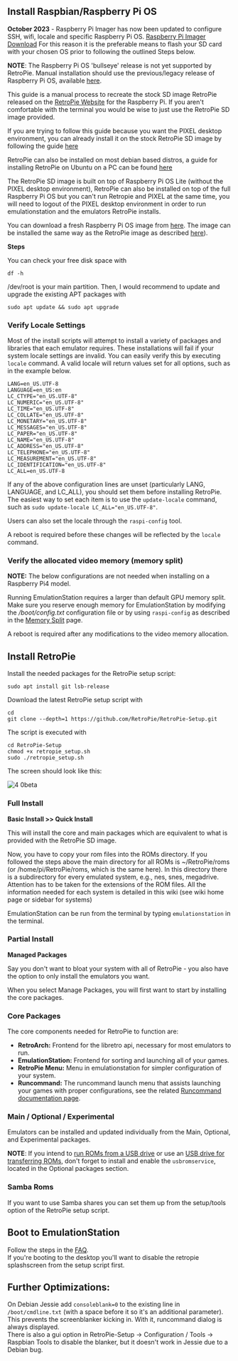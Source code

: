 ## Install Raspbian/Raspberry Pi OS

**October 2023** - Raspberry Pi Imager has now been updated to configure SSH, wifi, locale and specific Raspberry Pi OS.  [Raspberry Pi Imager Download](https://www.raspberrypi.com/software/) 
For this reason it is the preferable means to flash your SD card with your chosen OS prior to following the outlined Steps below.

**NOTE**: The Raspberry Pi OS 'bullseye' release is not yet supported by RetroPie. Manual installation should use the previous/legacy release of Raspberry Pi OS, available [here](https://www.raspberrypi.com/software/operating-systems/#raspberry-pi-os-legacy).

This guide is a manual process to recreate the stock SD image RetroPie released on the [RetroPie Website](https://retropie.org.uk/download/) for the Raspberry Pi. If you aren't comfortable with the terminal you would be wise to just use the RetroPie SD image provided. 

If you are trying to follow this guide because you want the PIXEL desktop environment, you can already install it on the stock RetroPie SD image by following the guide [here](FAQ#where-did-the-desktop-go)

RetroPie can also be installed on most debian based distros, a guide for installing RetroPie on Ubuntu on a PC can be found [here](Debian)

The RetroPie SD image is built on top of Raspberry Pi OS Lite (without the PIXEL desktop environment), RetroPie can also be installed on top of the full Raspberry Pi OS but you can't run Retropie and PIXEL at the same time, you will need to logout of the PIXEL desktop environment in order to run emulationstation and the emulators RetroPie installs. 

You can download a fresh Raspberry Pi OS image from [here](http://www.raspberrypi.org/downloads). The image can be installed the same way as the RetroPie image as described [here](First-Installation)). 

**Steps**

You can check your free disk space with
```
df -h
```

/dev/root is your main partition. Then, I would recommend to update and upgrade the existing APT packages with
```
sudo apt update && sudo apt upgrade
```

### Verify Locale Settings
Most of the install scripts will attempt to install a variety of packages and libraries that each emulator requires. These installations will fail if your system locale settings are invalid. You can easily verify this by executing `locale` command. A valid locale will return values set for all options, such as in the example below.

```
LANG=en_US.UTF-8
LANGUAGE=en_US:en
LC_CTYPE="en_US.UTF-8"
LC_NUMERIC="en_US.UTF-8"
LC_TIME="en_US.UTF-8"
LC_COLLATE="en_US.UTF-8"
LC_MONETARY="en_US.UTF-8"
LC_MESSAGES="en_US.UTF-8"
LC_PAPER="en_US.UTF-8"
LC_NAME="en_US.UTF-8"
LC_ADDRESS="en_US.UTF-8"
LC_TELEPHONE="en_US.UTF-8"
LC_MEASUREMENT="en_US.UTF-8"
LC_IDENTIFICATION="en_US.UTF-8"
LC_ALL=en_US.UTF-8
```

If any of the above configuration lines are unset (particularly LANG, LANGUAGE, and LC_ALL), you should set them before installing RetroPie. The easiest way to set each item is to use the `update-locale` command, such as `sudo update-locale LC_ALL="en_US.UTF-8"`.

Users can also set the locale through the `raspi-config` tool.

A reboot is required before these changes will be reflected by the `locale` command.

### Verify the allocated video memory (memory split)

**NOTE:** The below configurations are not needed when installing on a Raspberry Pi4 model.

Running EmulationStation requires a larger than default GPU memory split. Make sure you reserve enough memory for EmulationStation by modifying the _/boot/config.txt_ configuration file or by using `raspi-config` as described in the [Memory Split](Memory-Split) page.

A reboot is required after any modifications to the video memory allocation.

## Install RetroPie

Install the needed packages for the RetroPie setup script:
```
sudo apt install git lsb-release
```
Download the latest RetroPie setup script with
```
cd
git clone --depth=1 https://github.com/RetroPie/RetroPie-Setup.git
```
The script is executed with
```
cd RetroPie-Setup
chmod +x retropie_setup.sh
sudo ./retropie_setup.sh
```
The screen should look like this:

![4 0beta](https://cloud.githubusercontent.com/assets/10035308/16218285/f06f3ba8-3738-11e6-9ccc-be601172713b.png)

### Full Install

**Basic Install >> Quick Install**

This will install the core and main packages which are equivalent to what is provided with the RetroPie SD image.

Now, you have to copy your rom files into the ROMs directory. If you followed the steps above the main directory for all ROMs is ~/RetroPie/roms (or /home/pi/RetroPie/roms, which is the same here). In this directory there is a subdirectory for every emulated system, e.g., nes, snes, megadrive. Attention has to be taken for the extensions of the ROM files. All the information needed for each system is detailed in this wiki (see wiki home page or sidebar for systems)

EmulationStation can be run from the terminal by typing `emulationstation` in the terminal.

### Partial Install

**Managed Packages**

Say you don't want to bloat your system with all of RetroPie - you also have the option to only install the emulators you want.

When you select Manage Packages, you will first want to start by installing the core packages.

### Core Packages

The core components needed for RetroPie to function are:

- **RetroArch:** Frontend for the libretro api, necessary for most emulators to run.
- **EmulationStation:** Frontend for sorting and launching all of your games.
- **RetroPie Menu:** Menu in emulationstation for simpler configuration of your system.
- **Runcommand:** The runcommand launch menu that assists launching your games with proper configurations, see the related [Runcommand documentation page](Runcommand.md).

### Main / Optional / Experimental

Emulators can be installed and updated individually from the Main, Optional, and Experimental packages.

**NOTE**: If you intend to [run ROMs from a USB drive](Running-ROMs-from-a-USB-drive.md) or use an [USB drive for transferring ROMs](Transferring-Roms.md#run-your-roms-from-a-usb-stick), don't forget to install and enable the `usbromservice`, located in the Optional packages section.

### Samba Roms

If you want to use Samba shares you can set them up from the setup/tools option of the RetroPie setup script.

## Boot to EmulationStation

Follow the steps in the [FAQ](FAQ#how-do-i-boot-to-the-desktop-or-kodi).  
If you're booting to the desktop you'll want to disable the retropie splashscreen from the setup script first.

## Further Optimizations:
On Debian Jessie add `consoleblank=0` to the existing line in `/boot/cmdline.txt` (with a space before it so it's an additional parameter). This prevents the screenblanker kicking in. With it, runcommand dialog is always displayed.  
There is also a gui option in RetroPie-Setup -> Configuration / Tools -> Raspbian Tools to disable the blanker, but it doesn't work in Jessie due to a Debian bug.

